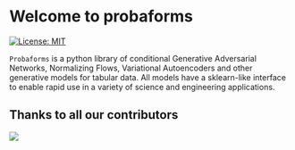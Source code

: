 # Welcome to probaforms

[![License: MIT](https://img.shields.io/badge/License-MIT-yellow.svg)](https://opensource.org/licenses/MIT)

`Probaforms` is a python library of conditional Generative Adversarial Networks, Normalizing Flows, Variational Autoencoders and other generative models for tabular data. All models have a sklearn-like interface to enable rapid use in a variety of science and engineering applications.

## Thanks to all our contributors

<a href="https://github.com/HSE-LAMBDA/probaforms/graphs/contributors">
  <img src="https://contributors-img.web.app/image?repo=HSE-LAMBDA/probaforms" />
</a>
